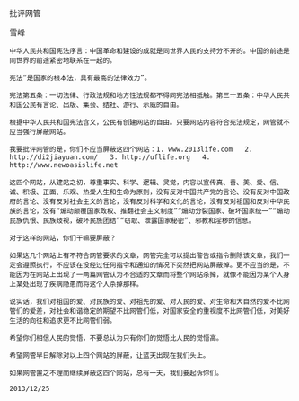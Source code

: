 批评网管

雪峰


    中华人民共和国宪法序言：中国革命和建设的成就是同世界人民的支持分不开的。中国的前途是同世界的前途紧密地联系在一起的。

    宪法“是国家的根本法，具有最高的法律效力”。

    宪法第五条：一切法律、行政法规和地方性法规都不得同宪法相抵触。第三十五条：中华人民共和国公民有言论、出版、集会、结社、游行、示威的自由。

    根据中华人民共和国宪法含义，公民有创建网站的自由。只要网站内容符合宪法规定，网管就不应当强行屏蔽网站。

    我要批评网管的是，你们不应当屏蔽这四个网站：1. www.2013life.com   2. http://di2jiayuan.com/   3. http://uflife.org   4.  http://www.newoasislife.net

    这四个网站，从建站之初，尊重事实、科学、逻辑、灵觉，内容以宣传真、善、美、爱、信、诚、积极、正面、乐观、热爱人生和生命为原则，没有反对中国共产党的言论、没有反对中国政府的言论、没有反对社会主义的言论，没有反对科学和文化的言论，没有反对祖国和反对中华民族的言论，没有“煽动颠覆国家政权、推翻社会主义制度”“煽动分裂国家、破坏国家统一”“煽动民族仇恨、民族歧视，破坏民族团结”“窃取、泄露国家秘密”、邪教和淫秽的信息。

    对于这样的网站，你们干嘛要屏蔽？

    如果这几个网站上有不符合网管要求的文章，网管完全可以提出警告或指令删除该文章，我们一定会遵照执行，不应该在没经过任何指令和通知的情况下突然把网站屏蔽掉。更不应当的是，不能因为在网站上出现了一两篇网管认为不合适的文章而将整个网站杀掉，就像不能因为某个人身上某处出现了疾病隐患而将这个人杀掉那样。

    说实话，我们对祖国的爱、对民族的爱、对祖先的爱、对人民的爱、对生命和大自然的爱不比网管们的爱差，对社会和谐稳定的期望不比网管们低，对国家安全的重视度不比网管们低，对美好生活的向往和追求更不比网管们弱。

    希望你们相信人民的觉悟，不要总认为只有你们的觉悟比人民的觉悟高。

    希望网管早日解除对以上四个网站的屏蔽，让蓝天出现在我们头上。

    如果网管置之不理而继续屏蔽这四个网站，总有一天，我们要起诉你们。
 
    2013/12/25



